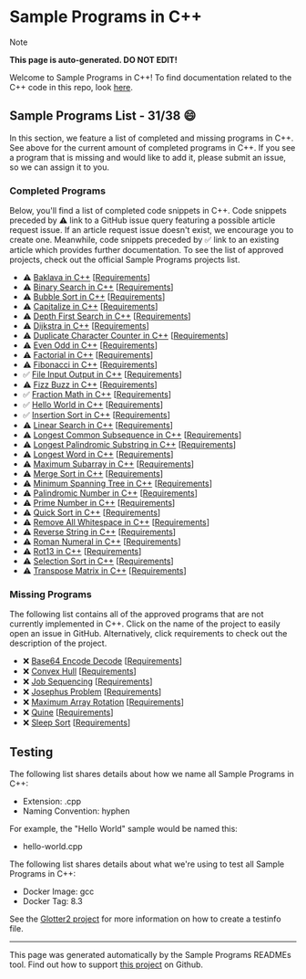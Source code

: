 # Sample Programs in C++

> [!NOTE]
> **This page is auto-generated. DO NOT EDIT!**

Welcome to Sample Programs in C++! To find documentation related to the C++ code in this repo, look [here](https://sampleprograms.io/languages/c-plus-plus).

## Sample Programs List - 31/38 :smile:

In this section, we feature a list of completed and missing programs in C++. See above for the current amount of completed programs in C++. If you see a program that is missing and would like to add it, please submit an issue, so we can assign it to you.

### Completed Programs

Below, you'll find a list of completed code snippets in C++. Code snippets preceded by :warning: link to a GitHub issue query featuring a possible article request issue. If an article request issue doesn't exist, we encourage you to create one. Meanwhile, code snippets preceded by :white_check_mark: link to an existing article which provides further documentation. To see the list of approved projects, check out the official Sample Programs projects list.

- :warning: [Baklava in C++](https://github.com//TheRenegadeCoder/sample-programs-website/issues?utf8=%E2%9C%93&q=is%3Aissue+is%3Aopen+baklava+c++) [[Requirements](https://sampleprograms.io/projects/baklava)]
- :warning: [Binary Search in C++](https://github.com//TheRenegadeCoder/sample-programs-website/issues?utf8=%E2%9C%93&q=is%3Aissue+is%3Aopen+binary+search+c++) [[Requirements](https://sampleprograms.io/projects/binary-search)]
- :warning: [Bubble Sort in C++](https://github.com//TheRenegadeCoder/sample-programs-website/issues?utf8=%E2%9C%93&q=is%3Aissue+is%3Aopen+bubble+sort+c++) [[Requirements](https://sampleprograms.io/projects/bubble-sort)]
- :warning: [Capitalize in C++](https://github.com//TheRenegadeCoder/sample-programs-website/issues?utf8=%E2%9C%93&q=is%3Aissue+is%3Aopen+capitalize+c++) [[Requirements](https://sampleprograms.io/projects/capitalize)]
- :warning: [Depth First Search in C++](https://github.com//TheRenegadeCoder/sample-programs-website/issues?utf8=%E2%9C%93&q=is%3Aissue+is%3Aopen+depth+first+search+c++) [[Requirements](https://sampleprograms.io/projects/depth-first-search)]
- :warning: [Dijkstra in C++](https://github.com//TheRenegadeCoder/sample-programs-website/issues?utf8=%E2%9C%93&q=is%3Aissue+is%3Aopen+dijkstra+c++) [[Requirements](https://sampleprograms.io/projects/dijkstra)]
- :warning: [Duplicate Character Counter in C++](https://github.com//TheRenegadeCoder/sample-programs-website/issues?utf8=%E2%9C%93&q=is%3Aissue+is%3Aopen+duplicate+character+counter+c++) [[Requirements](https://sampleprograms.io/projects/duplicate-character-counter)]
- :warning: [Even Odd in C++](https://github.com//TheRenegadeCoder/sample-programs-website/issues?utf8=%E2%9C%93&q=is%3Aissue+is%3Aopen+even+odd+c++) [[Requirements](https://sampleprograms.io/projects/even-odd)]
- :warning: [Factorial in C++](https://github.com//TheRenegadeCoder/sample-programs-website/issues?utf8=%E2%9C%93&q=is%3Aissue+is%3Aopen+factorial+c++) [[Requirements](https://sampleprograms.io/projects/factorial)]
- :warning: [Fibonacci in C++](https://github.com//TheRenegadeCoder/sample-programs-website/issues?utf8=%E2%9C%93&q=is%3Aissue+is%3Aopen+fibonacci+c++) [[Requirements](https://sampleprograms.io/projects/fibonacci)]
- :white_check_mark: [File Input Output in C++](https://sampleprograms.io/projects/file-input-output/c-plus-plus) [[Requirements](https://sampleprograms.io/projects/file-input-output)]
- :warning: [Fizz Buzz in C++](https://github.com//TheRenegadeCoder/sample-programs-website/issues?utf8=%E2%9C%93&q=is%3Aissue+is%3Aopen+fizz+buzz+c++) [[Requirements](https://sampleprograms.io/projects/fizz-buzz)]
- :white_check_mark: [Fraction Math in C++](https://sampleprograms.io/projects/fraction-math/c-plus-plus) [[Requirements](https://sampleprograms.io/projects/fraction-math)]
- :white_check_mark: [Hello World in C++](https://sampleprograms.io/projects/hello-world/c-plus-plus) [[Requirements](https://sampleprograms.io/projects/hello-world)]
- :white_check_mark: [Insertion Sort in C++](https://sampleprograms.io/projects/insertion-sort/c-plus-plus) [[Requirements](https://sampleprograms.io/projects/insertion-sort)]
- :warning: [Linear Search in C++](https://github.com//TheRenegadeCoder/sample-programs-website/issues?utf8=%E2%9C%93&q=is%3Aissue+is%3Aopen+linear+search+c++) [[Requirements](https://sampleprograms.io/projects/linear-search)]
- :warning: [Longest Common Subsequence in C++](https://github.com//TheRenegadeCoder/sample-programs-website/issues?utf8=%E2%9C%93&q=is%3Aissue+is%3Aopen+longest+common+subsequence+c++) [[Requirements](https://sampleprograms.io/projects/longest-common-subsequence)]
- :warning: [Longest Palindromic Substring in C++](https://github.com//TheRenegadeCoder/sample-programs-website/issues?utf8=%E2%9C%93&q=is%3Aissue+is%3Aopen+longest+palindromic+substring+c++) [[Requirements](https://sampleprograms.io/projects/longest-palindromic-substring)]
- :warning: [Longest Word in C++](https://github.com//TheRenegadeCoder/sample-programs-website/issues?utf8=%E2%9C%93&q=is%3Aissue+is%3Aopen+longest+word+c++) [[Requirements](https://sampleprograms.io/projects/longest-word)]
- :warning: [Maximum Subarray in C++](https://github.com//TheRenegadeCoder/sample-programs-website/issues?utf8=%E2%9C%93&q=is%3Aissue+is%3Aopen+maximum+subarray+c++) [[Requirements](https://sampleprograms.io/projects/maximum-subarray)]
- :warning: [Merge Sort in C++](https://github.com//TheRenegadeCoder/sample-programs-website/issues?utf8=%E2%9C%93&q=is%3Aissue+is%3Aopen+merge+sort+c++) [[Requirements](https://sampleprograms.io/projects/merge-sort)]
- :warning: [Minimum Spanning Tree in C++](https://github.com//TheRenegadeCoder/sample-programs-website/issues?utf8=%E2%9C%93&q=is%3Aissue+is%3Aopen+minimum+spanning+tree+c++) [[Requirements](https://sampleprograms.io/projects/minimum-spanning-tree)]
- :warning: [Palindromic Number in C++](https://github.com//TheRenegadeCoder/sample-programs-website/issues?utf8=%E2%9C%93&q=is%3Aissue+is%3Aopen+palindromic+number+c++) [[Requirements](https://sampleprograms.io/projects/palindromic-number)]
- :warning: [Prime Number in C++](https://github.com//TheRenegadeCoder/sample-programs-website/issues?utf8=%E2%9C%93&q=is%3Aissue+is%3Aopen+prime+number+c++) [[Requirements](https://sampleprograms.io/projects/prime-number)]
- :warning: [Quick Sort in C++](https://github.com//TheRenegadeCoder/sample-programs-website/issues?utf8=%E2%9C%93&q=is%3Aissue+is%3Aopen+quick+sort+c++) [[Requirements](https://sampleprograms.io/projects/quick-sort)]
- :warning: [Remove All Whitespace in C++](https://github.com//TheRenegadeCoder/sample-programs-website/issues?utf8=%E2%9C%93&q=is%3Aissue+is%3Aopen+remove+all+whitespace+c++) [[Requirements](https://sampleprograms.io/projects/remove-all-whitespace)]
- :warning: [Reverse String in C++](https://github.com//TheRenegadeCoder/sample-programs-website/issues?utf8=%E2%9C%93&q=is%3Aissue+is%3Aopen+reverse+string+c++) [[Requirements](https://sampleprograms.io/projects/reverse-string)]
- :warning: [Roman Numeral in C++](https://github.com//TheRenegadeCoder/sample-programs-website/issues?utf8=%E2%9C%93&q=is%3Aissue+is%3Aopen+roman+numeral+c++) [[Requirements](https://sampleprograms.io/projects/roman-numeral)]
- :warning: [Rot13 in C++](https://github.com//TheRenegadeCoder/sample-programs-website/issues?utf8=%E2%9C%93&q=is%3Aissue+is%3Aopen+rot13+c++) [[Requirements](https://sampleprograms.io/projects/rot13)]
- :warning: [Selection Sort in C++](https://github.com//TheRenegadeCoder/sample-programs-website/issues?utf8=%E2%9C%93&q=is%3Aissue+is%3Aopen+selection+sort+c++) [[Requirements](https://sampleprograms.io/projects/selection-sort)]
- :warning: [Transpose Matrix in C++](https://github.com//TheRenegadeCoder/sample-programs-website/issues?utf8=%E2%9C%93&q=is%3Aissue+is%3Aopen+transpose+matrix+c++) [[Requirements](https://sampleprograms.io/projects/transpose-matrix)]

### Missing Programs

The following list contains all of the approved programs that are not currently implemented in C++. Click on the name of the project to easily open an issue in GitHub. Alternatively, click requirements to check out the description of the project.

- :x: [Base64 Encode Decode](https://github.com/TheRenegadeCoder/sample-programs/issues/new?assignees=&labels=enhancement,base64+encode+decode&template=code-snippet-request.md&title=Add+Base64+Encode+Decode+in+C%2B%2B) [[Requirements](https://sampleprograms.io/projects/base64-encode-decode)]
- :x: [Convex Hull](https://github.com/TheRenegadeCoder/sample-programs/issues/new?assignees=&labels=enhancement,convex+hull&template=code-snippet-request.md&title=Add+Convex+Hull+in+C%2B%2B) [[Requirements](https://sampleprograms.io/projects/convex-hull)]
- :x: [Job Sequencing](https://github.com/TheRenegadeCoder/sample-programs/issues/new?assignees=&labels=enhancement,job+sequencing&template=code-snippet-request.md&title=Add+Job+Sequencing+in+C%2B%2B) [[Requirements](https://sampleprograms.io/projects/job-sequencing)]
- :x: [Josephus Problem](https://github.com/TheRenegadeCoder/sample-programs/issues/new?assignees=&labels=enhancement,josephus+problem&template=code-snippet-request.md&title=Add+Josephus+Problem+in+C%2B%2B) [[Requirements](https://sampleprograms.io/projects/josephus-problem)]
- :x: [Maximum Array Rotation](https://github.com/TheRenegadeCoder/sample-programs/issues/new?assignees=&labels=enhancement,maximum+array+rotation&template=code-snippet-request.md&title=Add+Maximum+Array+Rotation+in+C%2B%2B) [[Requirements](https://sampleprograms.io/projects/maximum-array-rotation)]
- :x: [Quine](https://github.com/TheRenegadeCoder/sample-programs/issues/new?assignees=&labels=enhancement,quine&template=code-snippet-request.md&title=Add+Quine+in+C%2B%2B) [[Requirements](https://sampleprograms.io/projects/quine)]
- :x: [Sleep Sort](https://github.com/TheRenegadeCoder/sample-programs/issues/new?assignees=&labels=enhancement,sleep+sort&template=code-snippet-request.md&title=Add+Sleep+Sort+in+C%2B%2B) [[Requirements](https://sampleprograms.io/projects/sleep-sort)]

## Testing

The following list shares details about how we name all Sample Programs in C++:

- Extension: .cpp
- Naming Convention: hyphen

For example, the "Hello World" sample would be named this:

- hello-world.cpp

The following list shares details about what we're using to test all Sample Programs in C++:

- Docker Image: gcc
- Docker Tag: 8.3

See the [Glotter2 project](https://github.com/rzuckerm/glotter2) for more information on how to create a testinfo file.

***

This page was generated automatically by the Sample Programs READMEs tool. Find out how to support [this project](https://github.com/TheRenegadeCoder/sample-programs-readmes) on Github.